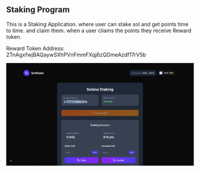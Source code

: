 ## Staking Program


This is a Staking Application. where user can stake sol and get points time to time. and claim them. when a user cliams the points they receive Reward token.

Reward Token Address: 2TnAgxfwjBAQaywSXhPVnFmmFXqj6zQDmeAzdf17rV5b

![Stake Screenshot](./public/stake_ss.png)
